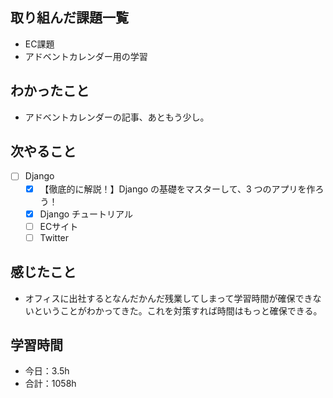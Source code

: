 ## 取り組んだ課題一覧
- EC課題
- アドベントカレンダー用の学習    

## わかったこと
- アドベントカレンダーの記事、あともう少し。

## 次やること
- [ ] Django
   - [x] 【徹底的に解説！】Django の基礎をマスターして、3 つのアプリを作ろう！
   - [x] Django チュートリアル
   - [ ] ECサイト
   - [ ] Twitter

## 感じたこと
- オフィスに出社するとなんだかんだ残業してしまって学習時間が確保できないということがわかってきた。これを対策すれば時間はもっと確保できる。

## 学習時間

- 今日：3.5h
- 合計：1058h